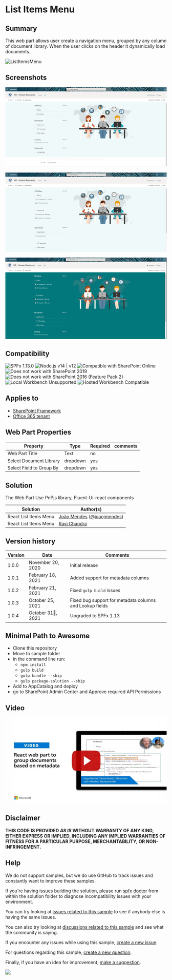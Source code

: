 # List Items Menu

## Summary

This web part allows user create a navigation menu, grouped by any column of document library.
When the user clicks on the header it dynamically load documents.

![ListItemsMenu](./assets/ListMenuDocs.gif)

## Screenshots

![ListItemsMenu](./assets/reactListItems1.JPG)

![ListItemsMenu](./assets/reactListItems2.JPG)  

![ListItemsMenu](./assets/reactListItems3.JPG)  

## Compatibility

![SPFx 1.13.0](https://img.shields.io/badge/SPFx-1.13.0-green.svg)
![Node.js v14 | v12](https://img.shields.io/badge/Node.js-v14%20%7C%20v12-green.svg) 
![Compatible with SharePoint Online](https://img.shields.io/badge/SharePoint%20Online-Compatible-green.svg)
![Does not work with SharePoint 2019](https://img.shields.io/badge/SharePoint%20Server%202019-Incompatible-red.svg "SharePoint Server 2019 requires SPFx 1.4.1 or lower")
![Does not work with SharePoint 2016 (Feature Pack 2)](https://img.shields.io/badge/SharePoint%20Server%202016%20(Feature%20Pack%202)-Incompatible-red.svg "SharePoint Server 2016 Feature Pack 2 requires SPFx 1.1")
![Local Workbench Unsupported](https://img.shields.io/badge/Local%20Workbench-Unsupported-red.svg "Local workbench is no longer available as of SPFx 1.13 and above")
![Hosted Workbench Compatible](https://img.shields.io/badge/Hosted%20Workbench-Compatible-green.svg)

## Applies to

* [SharePoint Framework](https://docs.microsoft.com/sharepoint/dev/spfx/sharepoint-framework-overview)
* [Office 365 tenant](https://docs.microsoft.com/sharepoint/dev/spfx/set-up-your-development-environment)

## Web Part Properties
 
Property |Type|Required| comments
--------------------|----|--------|----------
Web Part Title| Text| no|
Select Document Library| dropdown|yes
Select Field to Group By | dropdown|yes
 

## Solution

The Web Part Use PnPjs library, Fluent-Ui-react components

Solution|Author(s)
--------|---------
React List Items Menu |[João Mendes](https://github.com/joaojmendes) ([@joaojmendes](https://twitter.com/joaojmendes))
React List Items Menu |[Ravi Chandra](https://github.com/Ravikadri)


## Version history

Version|Date|Comments
-------|----|--------
1.0.0|November 20, 2020|Initial release
1.0.1|February 18, 2021|Added support for metadata columns
1.0.2|February 21, 2021|Fixed `gulp build` issues
1.0.3|October 25, 2021|Fixed bug support for metadata columns and Lookup fields
1.0.4|October 31🦇, 2021|Upgraded to SPFx 1.13

## Minimal Path to Awesome

- Clone this repository
- Move to sample folder
- in the command line run:
  - `npm install`
  - `gulp build`
  - `gulp bundle --ship`
  - `gulp package-solution --ship`
- Add to AppCatalog and deploy
- go to SharePoint Admin Center and Approve required API Permissions

## Video

[![React web part to group documents based on metadata](./assets/video-thumbnail.jpg)](https://www.youtube.com/watch?v=6vqjRTcWd4M "React web part to group documents based on metadata")


## Disclaimer

**THIS CODE IS PROVIDED *AS IS* WITHOUT WARRANTY OF ANY KIND, EITHER EXPRESS OR IMPLIED, INCLUDING ANY IMPLIED WARRANTIES OF FITNESS FOR A PARTICULAR PURPOSE, MERCHANTABILITY, OR NON-INFRINGEMENT.**


## Help

We do not support samples, but we do use GitHub to track issues and constantly want to improve these samples.

If you're having issues building the solution, please run [spfx doctor](https://pnp.github.io/cli-microsoft365/cmd/spfx/spfx-doctor/) from within the solution folder to diagnose incompatibility issues with your environment.

You can try looking at [issues related to this sample](https://github.com/pnp/sp-dev-fx-webparts/labels/react-list-items-menu) to see if anybody else is having the same issues.

You can also try looking at [discussions related to this sample](https://github.com/pnp/sp-dev-fx-webparts/discussions?discussions_q=label%3Areact-list-items-menu) and see what the community is saying.

If you encounter any issues while using this sample, [create a new issue](https://github.com/pnp/sp-dev-fx-webparts/issues/new?assignees=&labels=Needs%3A+Triage+%3Amag%3A%2Ctype%3Abug-suspected&template=bug-report.yml&sample=react-list-items-menu&authors=@joaojmendes%20@Ravikadri&title=react-list-items-menu%20-%20).

For questions regarding this sample, [create a new question](https://github.com/pnp/sp-dev-fx-webparts/issues/new?assignees=&labels=Needs%3A+Triage+%3Amag%3A%2Ctype%3Abug-suspected&template=question.yml&sample=react-list-items-menu&authors=@joaojmendes%20@Ravikadri&title=react-list-items-menu%20-%20).

Finally, if you have an idea for improvement, [make a suggestion](https://github.com/pnp/sp-dev-fx-webparts/issues/new?assignees=&labels=Needs%3A+Triage+%3Amag%3A%2Ctype%3Abug-suspected&template=suggestion.yml&sample=react-list-items-menu&authors=@joaojmendes%20@Ravikadri&title=react-list-items-menu%20-%20).


<img src="https://telemetry.sharepointpnp.com/sp-dev-fx-webparts/samples/react-list-items-menu" />

